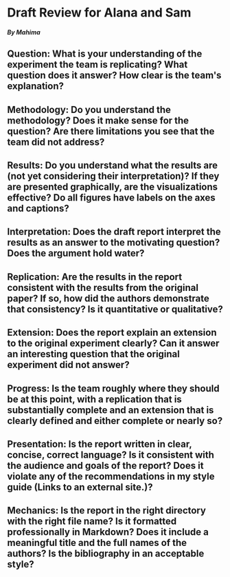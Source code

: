 # Draft Review for Alana and Sam
##### By Mahima 

## Question:  What is your understanding of the experiment the team is replicating?  What question does it answer?  How clear is the team's explanation?

## Methodology: Do you understand the methodology?  Does it make sense for the question?  Are there limitations you see that the team did not address?

## Results: Do you understand what the results are (not yet considering their interpretation)?  If they are presented graphically, are the visualizations effective?  Do all figures have labels on the axes and captions?

## Interpretation: Does the draft report interpret the results as an answer to the motivating question?  Does the argument hold water?

## Replication: Are the results in the report consistent with the results from the original paper?  If so, how did the authors demonstrate that consistency?  Is it quantitative or qualitative?

## Extension: Does the report explain an extension to the original experiment clearly?  Can it answer an interesting question that the original experiment did not answer?

## Progress: Is the team roughly where they should be at this point, with a replication that is substantially complete and an extension that is clearly defined and either complete or nearly so?

## Presentation: Is the report written in clear, concise, correct language?  Is it consistent with the audience and goals of the report?  Does it violate any of the recommendations in my style guide (Links to an external site.)?

## Mechanics: Is the report in the right directory with the right file name?  Is it formatted professionally in Markdown?  Does it include a meaningful title and the full names of the authors?  Is the bibliography in an acceptable style? 
